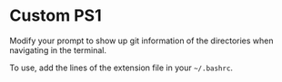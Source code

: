 # Custom PS1

Modify your prompt to show up git information of the directories when navigating in the terminal.  

To use, add the lines of the extension file in your `~/.bashrc`.  

